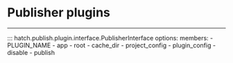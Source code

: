 # Publisher plugins

-----

::: hatch.publish.plugin.interface.PublisherInterface
    options:
      members:
      - PLUGIN_NAME
      - app
      - root
      - cache_dir
      - project_config
      - plugin_config
      - disable
      - publish
